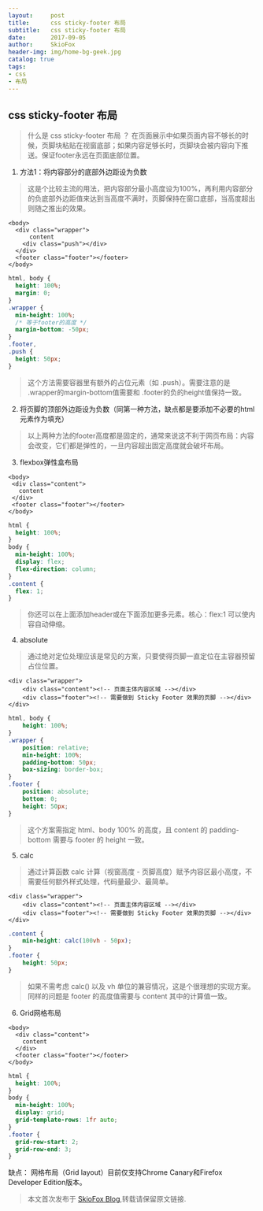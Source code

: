 ```yaml
---
layout:     post
title:      css sticky-footer 布局
subtitle:   css sticky-footer 布局
date:       2017-09-05
author:     SkioFox
header-img: img/home-bg-geek.jpg
catalog: true
tags:
- css
- 布局
---
```

## css sticky-footer 布局

> 什么是 css sticky-footer 布局 ？
> 在页面展示中如果页面内容不够长的时候，页脚块粘贴在视窗底部；如果内容足够长时，页脚块会被内容向下推送。保证footer永远在页面底部位置。

1. 方法1：将内容部分的底部外边距设为负数
> 这是个比较主流的用法，把内容部分最小高度设为100%，再利用内容部分的负底部外边距值来达到当高度不满时，页脚保持在窗口底部，当高度超出则随之推出的效果。

```
<body>
  <div class="wrapper">
      content
    <div class="push"></div>
  </div>
  <footer class="footer"></footer>
</body>
```

```css
html, body {
  height: 100%;
  margin: 0;
}
.wrapper {
  min-height: 100%;
  /* 等于footer的高度 */
  margin-bottom: -50px;
}
.footer,
.push {
  height: 50px;
}
```
> 这个方法需要容器里有额外的占位元素（如 .push）。需要注意的是 .wrapper的margin-bottom值需要和 .footer的负的height值保持一致。
2. 将页脚的顶部外边距设为负数（同第一种方法，缺点都是要添加不必要的html元素作为填充）
> 以上两种方法的footer高度都是固定的，通常来说这不利于网页布局：内容会改变，它们都是弹性的，一旦内容超出固定高度就会破坏布局。
3. flexbox弹性盒布局

 ```
 <body>
  <div class="content">
    content
  </div>
  <footer class="footer"></footer>
</body>
```

```css
html {
  height: 100%;
}
body {
  min-height: 100%;
  display: flex;
  flex-direction: column;
}
.content {
  flex: 1;
}
```
> 你还可以在上面添加header或在下面添加更多元素。核心：flex:1 可以使内容自动伸缩。
4. absolute
> 通过绝对定位处理应该是常见的方案，只要使得页脚一直定位在主容器预留占位位置。

```
<div class="wrapper">
    <div class="content"><!-- 页面主体内容区域 --></div>
    <div class="footer"><!-- 需要做到 Sticky Footer 效果的页脚 --></div>
</div>
```

```css
html, body {
    height: 100%;
}
.wrapper {
    position: relative;
    min-height: 100%;
    padding-bottom: 50px;
    box-sizing: border-box;
}
.footer {
    position: absolute;
    bottom: 0;
    height: 50px;
}
```
> 这个方案需指定 html、body 100% 的高度，且 content 的 padding-bottom 需要与 footer 的 height 一致。
5. calc
> 通过计算函数 calc 计算（视窗高度 - 页脚高度）赋予内容区最小高度，不需要任何额外样式处理，代码量最少、最简单。

```
<div class="wrapper">
    <div class="content"><!-- 页面主体内容区域 --></div>
    <div class="footer"><!-- 需要做到 Sticky Footer 效果的页脚 --></div>
</div>
```

```css
.content {
    min-height: calc(100vh - 50px);
}
.footer {
    height: 50px;
}
```
> 如果不需考虑 calc() 以及 vh 单位的兼容情况，这是个很理想的实现方案。同样的问题是 footer 的高度值需要与 content 其中的计算值一致。
6. Grid网格布局

```
<body>
  <div class="content">
    content
  </div>
  <footer class="footer"></footer>
</body>
```
```css
html {
  height: 100%;
}
body {
  min-height: 100%;
  display: grid;
  grid-template-rows: 1fr auto;
}
.footer {
  grid-row-start: 2;
  grid-row-end: 3;
}
```
缺点： 网格布局（Grid layout）目前仅支持Chrome Canary和Firefox Developer Edition版本。
> 本文首次发布于 [SkioFox Blog](http://blog.skiofox.top),转载请保留原文链接.
